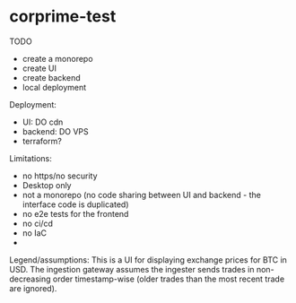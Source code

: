 # corprime-test


TODO
- create a monorepo 
- create UI
- create backend 
- local deployment

Deployment:
- UI: DO cdn 
- backend: DO VPS
- terraform?


Limitations:
- no https/no security
- Desktop only
- not a monorepo (no code sharing between UI and backend - the interface code is duplicated)
- no e2e tests for the frontend
- no ci/cd
- no IaC
- 

Legend/assumptions:
This is a UI for displaying exchange prices for BTC in USD. 
The ingestion gateway assumes the ingester sends trades in non-decreasing order timestamp-wise (older trades than the most recent trade are ignored).


